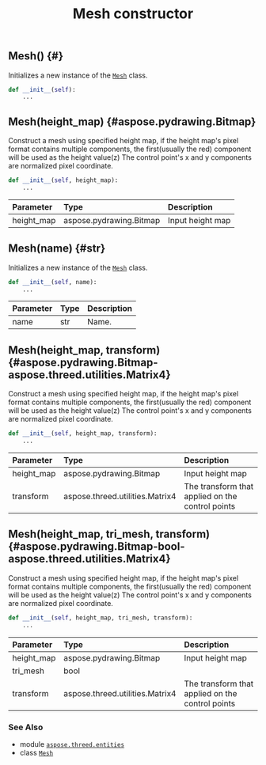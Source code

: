 ﻿---
title: Mesh constructor
second_title: Aspose.3D for Python via .NET API References
description: 
type: docs
weight: 10
url: /python-net/aspose.threed.entities/mesh/__init__/
is_root: false
---

## Mesh() {#}

Initializes a new instance of the [`Mesh`](/3d/python-net/aspose.threed.entities/mesh) class.



```python
def __init__(self):
    ...
```




## Mesh(height_map) {#aspose.pydrawing.Bitmap}

Construct a mesh using specified height map, 
if the height map's pixel format contains multiple components, the first(usually the red) component will be used as the height value(z)
The control point's x and y components are normalized pixel coordinate.



```python
def __init__(self, height_map):
    ...
```


| Parameter | Type | Description |
| :- | :- | :- |
| height_map | aspose.pydrawing.Bitmap | Input height map |


## Mesh(name) {#str}

Initializes a new instance of the [`Mesh`](/3d/python-net/aspose.threed.entities/mesh) class.



```python
def __init__(self, name):
    ...
```


| Parameter | Type | Description |
| :- | :- | :- |
| name | str | Name. |


## Mesh(height_map, transform) {#aspose.pydrawing.Bitmap-aspose.threed.utilities.Matrix4}

Construct a mesh using specified height map, 
if the height map's pixel format contains multiple components, the first(usually the red) component will be used as the height value(z)
The control point's x and y components are normalized pixel coordinate.



```python
def __init__(self, height_map, transform):
    ...
```


| Parameter | Type | Description |
| :- | :- | :- |
| height_map | aspose.pydrawing.Bitmap | Input height map |
| transform | aspose.threed.utilities.Matrix4 | The transform that applied on the control points |


## Mesh(height_map, tri_mesh, transform) {#aspose.pydrawing.Bitmap-bool-aspose.threed.utilities.Matrix4}

Construct a mesh using specified height map, 
if the height map's pixel format contains multiple components, the first(usually the red) component will be used as the height value(z)
The control point's x and y components are normalized pixel coordinate.



```python
def __init__(self, height_map, tri_mesh, transform):
    ...
```


| Parameter | Type | Description |
| :- | :- | :- |
| height_map | aspose.pydrawing.Bitmap | Input height map |
| tri_mesh | bool |  |
| transform | aspose.threed.utilities.Matrix4 | The transform that applied on the control points |



### See Also
* module [`aspose.threed.entities`](../../)
* class [`Mesh`](/3d/python-net/aspose.threed.entities/mesh)
